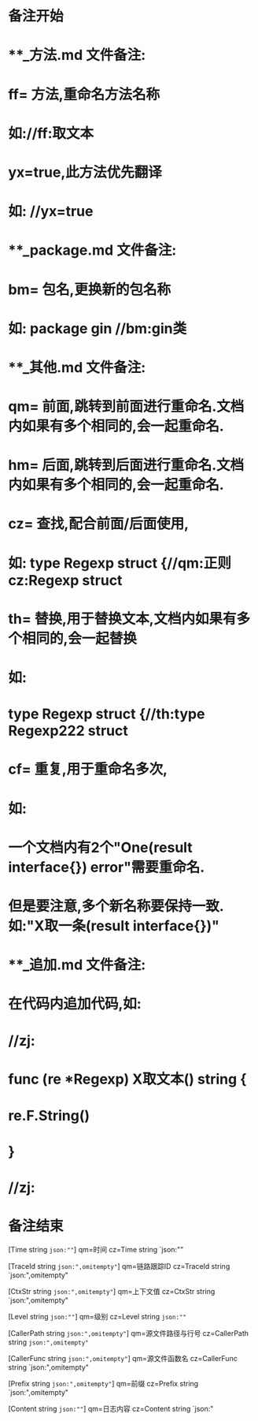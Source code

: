 # 备注开始
# **_方法.md 文件备注:
# ff= 方法,重命名方法名称
# 如://ff:取文本
#
# yx=true,此方法优先翻译
# 如: //yx=true

# **_package.md 文件备注:
# bm= 包名,更换新的包名称 
# 如: package gin //bm:gin类

# **_其他.md 文件备注:
# qm= 前面,跳转到前面进行重命名.文档内如果有多个相同的,会一起重命名.
# hm= 后面,跳转到后面进行重命名.文档内如果有多个相同的,会一起重命名.
# cz= 查找,配合前面/后面使用,
# 如: type Regexp struct {//qm:正则 cz:Regexp struct
#
# th= 替换,用于替换文本,文档内如果有多个相同的,会一起替换
# 如:
# type Regexp struct {//th:type Regexp222 struct
#
# cf= 重复,用于重命名多次,
# 如: 
# 一个文档内有2个"One(result interface{}) error"需要重命名.
# 但是要注意,多个新名称要保持一致. 如:"X取一条(result interface{})"

# **_追加.md 文件备注:
# 在代码内追加代码,如:
# //zj:
# func (re *Regexp) X取文本() string { 
# re.F.String()
# }
# //zj:
# 备注结束

[Time string `json:""`]
qm=时间
cz=Time string `json:""

[TraceId string `json:",omitempty"`]
qm=链路跟踪ID
cz=TraceId string `json:",omitempty"

[CtxStr string `json:",omitempty"`]
qm=上下文值
cz=CtxStr string `json:",omitempty"

[Level string `json:""`]
qm=级别
cz=Level string `json:""`

[CallerPath string `json:",omitempty"`]
qm=源文件路径与行号
cz=CallerPath string `json:",omitempty"`

[CallerFunc string `json:",omitempty"`]
qm=源文件函数名
cz=CallerFunc string `json:",omitempty"

[Prefix string `json:",omitempty"`]
qm=前缀
cz=Prefix string `json:",omitempty"

[Content string `json:""`]
qm=日志内容
cz=Content string `json:"
